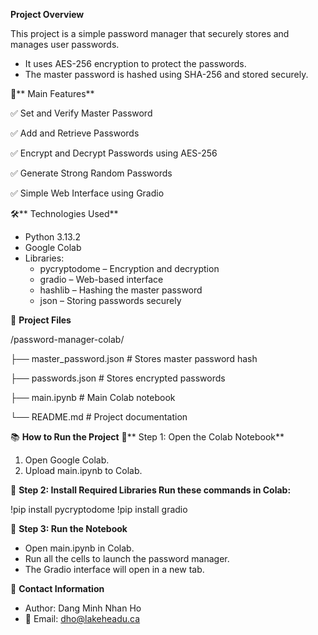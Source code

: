 **Project Overview**

This project is a simple password manager that securely stores and manages user passwords.
* It uses AES-256 encryption to protect the passwords.
* The master password is hashed using SHA-256 and stored securely.

🎯** Main Features**

✅ Set and Verify Master Password

✅ Add and Retrieve Passwords

✅ Encrypt and Decrypt Passwords using AES-256

✅ Generate Strong Random Passwords

✅ Simple Web Interface using Gradio


🛠️** Technologies Used**
* Python 3.13.2
* Google Colab
* Libraries:
	* pycryptodome – Encryption and decryption
	* gradio – Web-based interface
	* hashlib – Hashing the master password
	* json – Storing passwords securely

📂 **Project Files**

/password-manager-colab/

├── master_password.json        # Stores master password hash

├── passwords.json              # Stores encrypted passwords

├── main.ipynb                  # Main Colab notebook

└── README.md                   # Project documentation

📚 **How to Run the Project**
📌** Step 1: Open the Colab Notebook**
1. Open Google Colab.
2. Upload main.ipynb to Colab.

📌 **Step 2: Install Required Libraries
Run these commands in Colab:**

!pip install pycryptodome
!pip install gradio

📌 **Step 3: Run the Notebook**
* Open main.ipynb in Colab.
* Run all the cells to launch the password manager.
* The Gradio interface will open in a new tab.

📧 **Contact Information**
* Author: Dang Minh Nhan Ho
* 📩 Email: dho@lakeheadu.ca
